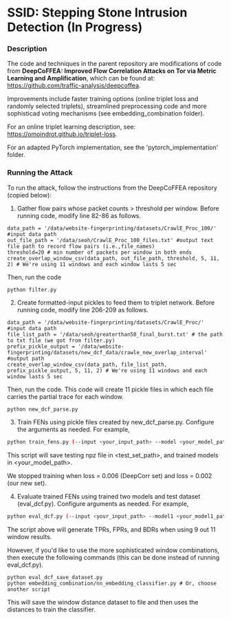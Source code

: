 # SSID: Stepping Stone Intrusion Detection (In Progress)

### Description

The code and techniques in the parent repository are modifications of code from **DeepCoFFEA: Improved Flow Correlation Attacks on Tor via Metric Learning and Amplification**, which can be found at: https://github.com/traffic-analysis/deepcoffea.

Improvements include faster training options (online triplet loss and randomly selected triplets), streamlined preprocessing code and more sophisticad voting mechanisms (see embedding\_combination folder). 

For an online triplet learning description, see: https://omoindrot.github.io/triplet-loss. 

For an adapted PyTorch implementation, see the 'pytorch\_implementation' folder. 


### Running the Attack 

To run the attack, follow the instructions from the DeepCoFFEA repository (copied below):

1. Gather flow pairs whose packet counts > threshold per window. Before running code, modify line 82-86 as follows.
```
data_path = '/data/website-fingerprinting/datasets/CrawlE_Proc_100/' #input data path
out_file_path = '/data/seoh/CrawlE_Proc_100_files.txt' #output text file path to record flow pairs (i.e.,file_names)
threshold=20 # min number of packets per window in both ends
create_overlap_window_csv(data_path, out_file_path, threshold, 5, 11, 2) # We're using 11 windows and each window lasts 5 sec
```
Then, run the code
```
python filter.py
```
2. Create formatted-input pickles to feed them to triplet network.  Before running code, modify line 206-209 as follows.
```
data_path = '/data/website-fingerprinting/datasets/CrawlE_Proc/' #input data path
file_list_path = '/data/seoh/greaterthan50_final_burst.txt' # the path to txt file (we got from filter.py)
prefix_pickle_output = '/data/website-fingerprinting/datasets/new_dcf_data/crawle_new_overlap_interval' #output path
create_overlap_window_csv(data_path, file_list_path, prefix_pickle_output, 5, 11, 2) # We're using 11 windows and each window lasts 5 sec
```
Then, run the code. This code will create 11 pickle files in which each file carries the partial trace for each window.
```
python new_dcf_parse.py
```

3. Train FENs using pickle files created by new\_dcf\_parse.py. Configure the arguments as needed. For example,

```bash
python train_fens.py (--input <your_input_path> --model <your_model_path> --test <test_set_path>)
```

This script will save testing npz file in <test_set_path>, and trained models in <your_model_path>.

We stopped training when loss = 0.006 (DeepCorr set) and loss = 0.002 (our new set).

4. Evaluate trained FENs using trained two models and test dataset (eval\_dcf.py). Configure arguments as needed. For example,

```bash
python eval_dcf.py (--input <your_input_path> --model1 <your_model1_path> --model2 <your_model2_path> --output <your_output_path>)
```

The script above will generate TPRs, FPRs, and BDRs when using 9 out 11 window results.


However, if you'd like to use the more sophisticated window combinations, then execute the following commands (this can be done instead of running eval\_dcf.py). 

```
python eval_dcf_save_dataset.py 
python embedding_combination/nn_embedding_classifier.py # Or, choose another script
```

This will save the window distance dataset to file and then uses the distances to train the classifier.






